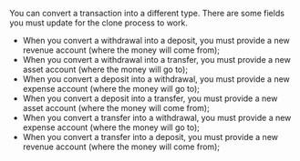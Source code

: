 You can convert a transaction into a different type. There are some fields you must update for the clone process to work.

* When you convert a withdrawal into a deposit, you must provide a new revenue account (where the money will come from);
* When you convert a withdrawal into a transfer, you must provide a new asset account (where the money will go to);
* When you convert a deposit into a withdrawal, you must provide a new expense account (where the money will go to);
* When you convert a deposit into a transfer, you must provide a new asset account (where the money will come from);
* When you convert a transfer into a withdrawal, you must provide a new expense account (where the money will go to);
* When you convert a transfer into a deposit, you must provide a new revenue account (where the money will come from);